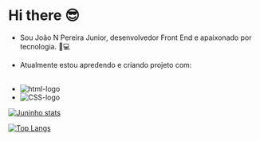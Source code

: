 # Hi there 😎
- Sou João N Pereira Junior, desenvolvedor Front End e apaixonado por tecnologia. 🤖💻
- Atualmente estou apredendo e criando projeto com:
  <br/>
  <br/>

 
 - <img src="https://img.shields.io/badge/HTML5-E34F26?style=for-the-badge&logo=html5&logoColor=white" alt="html-logo" />
 - <img src="https://img.shields.io/badge/CSS3-1572B6?style=for-the-badge&logo=css3&logoColor=white" alt="CSS-logo" />

[![Juninho stats](https://github-readme-stats.vercel.app/api?username=JuninhoPereira10&show_icons=true&theme=radical)](https://github.com/anuraghazra/github-readme-stats)
 
[![Top Langs](https://github-readme-stats.vercel.app/api/top-langs/?username=JuninhoPereira10&layout=compact)](https://github.com/anuraghazra/github-readme-stats)
